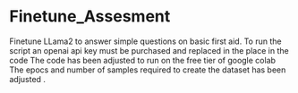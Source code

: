 # Finetune_Assesment
Finetune LLama2 to answer simple questions on basic first aid.
To run the script an openai api key must be purchased and replaced in the place in the code
The code has been adjusted to run on the free tier of google colab
The epocs and number of samples required to create the dataset has been adjusted .
